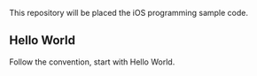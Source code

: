 This repository will be placed the iOS programming sample code.

## Hello World
Follow the convention, start with Hello World.

